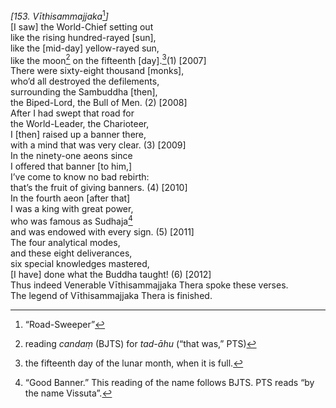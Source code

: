 *\[153. Vīthisammajjaka*[^1]*\]*  
\[I saw\] the World-Chief setting out  
like the rising hundred-rayed \[sun\],  
like the \[mid-day\] yellow-rayed sun,  
like the moon[^2] on the fifteenth \[day\].[^3](1) \[2007\]  
There were sixty-eight thousand \[monks\],  
who’d all destroyed the defilements,  
surrounding the Sambuddha \[then\],  
the Biped-Lord, the Bull of Men. (2) \[2008\]  
After I had swept that road for  
the World-Leader, the Charioteer,  
I \[then\] raised up a banner there,  
with a mind that was very clear. (3) \[2009\]  
In the ninety-one aeons since  
I offered that banner \[to him,\]  
I’ve come to know no bad rebirth:  
that’s the fruit of giving banners. (4) \[2010\]  
In the fourth aeon \[after that\]  
I was a king with great power,  
who was famous as Sudhaja[^4]  
and was endowed with every sign. (5) \[2011\]  
The four analytical modes,  
and these eight deliverances,  
six special knowledges mastered,  
\[I have\] done what the Buddha taught! (6) \[2012\]  
Thus indeed Venerable Vīthisammajjaka Thera spoke these verses.  
The legend of Vīthisammajjaka Thera is finished.  
[^1]: “Road-Sweeper”  
[^2]: reading *candaṃ* (BJTS) for *tad-āhu* (“that was,” PTS)  
[^3]: the fifteenth day of the lunar month, when it is full.  
[^4]: “Good Banner.” This reading of the name follows BJTS. PTS reads
    “by the name Vissuta”.
